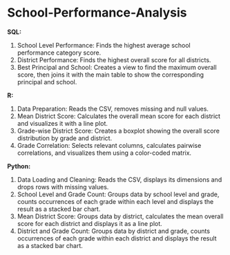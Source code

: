 # School-Performance-Analysis

**SQL:**

1. School Level Performance: Finds the highest average school performance category score.
2. District Performance: Finds the highest overall score for all  districts.
3. Best Principal and School: Creates a view to find the maximum overall score, then joins it with the main table to show the corresponding principal and school.

**R:**

1. Data Preparation: Reads the CSV, removes missing and null values.
2. Mean District Score: Calculates the overall mean score for each district and visualizes it with a line plot.
3. Grade-wise District Score: Creates a boxplot showing the overall score distribution by grade and district.
4. Grade Correlation: Selects relevant columns, calculates pairwise correlations, and visualizes them using a color-coded matrix.

**Python:**

1. Data Loading and Cleaning: Reads the CSV, displays its dimensions and drops rows with missing values.
2. School Level and Grade Count: Groups data by school level and grade, counts occurrences of each grade within each level and displays the result as a stacked bar chart.
3. Mean District Score: Groups data by district, calculates the mean overall score for each district and displays it as a line plot.
4. District and Grade Count: Groups data by district and grade, counts occurrences of each grade within each district and displays the result as a stacked bar chart.

